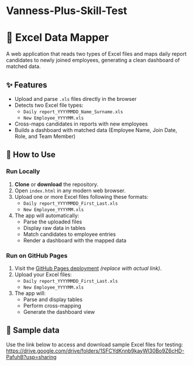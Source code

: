 # Vanness-Plus-Skill-Test
# 📁 Excel Data Mapper

A web application that reads two types of Excel files and maps daily report candidates to newly joined employees, generating a clean dashboard of matched data.

## ✨ Features

- Upload and parse `.xls` files directly in the browser
- Detects two Excel file types:
  - `Daily report_YYYYMMDD_Name_Surname.xls`
  - `New Employee_YYYYMM.xls`
- Cross-maps candidates in reports with new employees
- Builds a dashboard with matched data (Employee Name, Join Date, Role, and Team Member)

## 🚀 How to Use

### Run Locally

1. **Clone** or **download** the repository.
2. Open `index.html` in any modern web browser.
3. Upload one or more Excel files following these formats:
   - `Daily report_YYYYMMDD_First_Last.xls`
   - `New Employee_YYYYMM.xls`
4. The app will automatically:
   - Parse the uploaded files
   - Display raw data in tables
   - Match candidates to employee entries
   - Render a dashboard with the mapped data

### Run on GitHub Pages

1. Visit the [GitHub Pages deployment](#) *(replace with actual link)*.
2. Upload your Excel files:
   - `Daily report_YYYYMMDD_First_Last.xls`
   - `New Employee_YYYYMM.xls`
3. The app will:
   - Parse and display tables
   - Perform cross-mapping
   - Generate the dashboard view

## 📁 Sample data

Use the link below to access and download sample Excel files for testing: 
https://drive.google.com/drive/folders/1SFCYdKnnb9kayWI30Bo9Z6cHD-PafuhB?usp=sharing